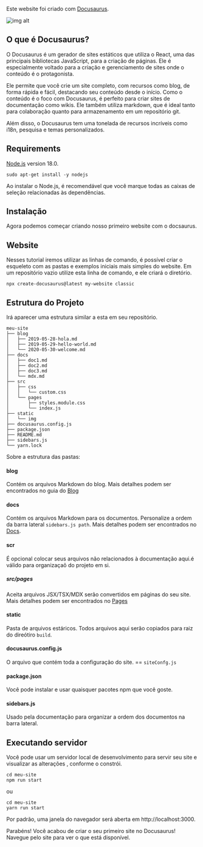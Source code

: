 
Este website foi criado com  [Docusaurus](https://docusaurus.io/).


![img alt](/img/docusaurus.png)

## O que é Docusaurus?
O Docusaurus é um gerador de sites estáticos que utiliza o React, uma das principais bibliotecas JavaScript, para a criação de páginas. Ele é especialmente voltado para a criação e gerenciamento de sites onde o conteúdo é o protagonista.

Ele permite que você crie um site completo, com recursos como blog, de forma rápida e fácil, destacando seu conteúdo desde o início. Como o conteúdo é o foco com Docusaurus, é perfeito para criar sites de documentação como wikis. Ele também utiliza markdown, que é ideal tanto para colaboração quanto para armazenamento em um repositório git.

Além disso, o Docusaurus tem uma tonelada de recursos incríveis como i18n, pesquisa e temas personalizados.


## Requirements

[Node.js](https://nodejs.org/en/download/) version 18.0.

```
sudo apt-get install -y nodejs
```
Ao instalar o Node.js, é recomendável que você marque todas as caixas de seleção relacionadas às dependências.

## Instalação

Agora podemos começar criando nosso primeiro website com o docsaurus.

## Website

Nesses tutorial iremos utilizar as linhas de comando, é possível criar o esqueleto com as pastas e exemplos iniciais mais simples do website.
Em um repositório vazio utilize esta linha de comando, e ele criará o diretório.

```
npx create-docusaurus@latest my-website classic
```

## Estrutura do Projeto

Irá aparecer uma estrutura similar a esta em seu repositório.

```
meu-site
├── blog
│   ├── 2019-05-28-hola.md
│   ├── 2019-05-29-hello-world.md
│   └── 2020-05-30-welcome.md
├── docs
│   ├── doc1.md
│   ├── doc2.md
│   ├── doc3.md
│   └── mdx.md
├── src
│   ├── css
│   │   └── custom.css
│   └── pages
│       ├── styles.module.css
│       └── index.js
├── static
│   └── img
├── docusaurus.config.js
├── package.json
├── README.md
├── sidebars.js
└── yarn.lock

```

Sobre a estrutura das pastas:
#### blog 
Contém os arquivos Markdown do blog. Mais detalhes podem ser encontrados no guia do [Blog](https://docusaurus.io/pt-BR/docs/blog)
#### docs 
Contém os arquivos Markdown para os documentos. Personalize a ordem da barra lateral `sidebars.js path`. Mais detalhes podem ser encontrados no [Docs](https://docusaurus.io/pt-BR/docs/docs-introduction.).
#### scr  
É opcional colocar seus arquivos não relacionados à documentação aqui.é válido para organizaçaõ do projeto em si.
##### src/pages
Aceita arquivos JSX/TSX/MDX serão convertidos em páginas do seu site. Mais detalhes podem ser encontrados no [Pages](https://docusaurus.io/pt-BR/docs/creating-pages)
#### static 
Pasta de arquivos estáricos. Todos arquivos aqui serão copiados para raiz do direótiro `build`. 
#### docusaurus.config.js 
O arquivo que contém toda a configuração do site. == `siteConfg.js`
#### package.json 
Você pode instalar e usar quaisquer pacotes npm que você goste.
#### sidebars.js 
Usado pela documentação para organizar a ordem dos documentos na barra lateral.

## Executando servidor 
Você pode usar um servidor local de desenvolvimento para servir seu site e visualizar as alterações , conforme o constrói.

```
cd meu-site
npm run start
```
ou
```
cd meu-site
yarn run start
```


Por padrão, uma janela do navegador será aberta em http://localhost:3000.

Parabéns! Você acabou de criar o seu primeiro site no Docusaurus! Navegue pelo site para ver o que está disponível.
